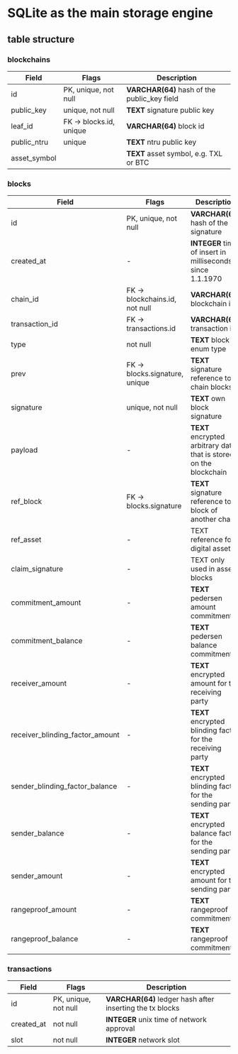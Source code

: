 # SQLite as the main storage engine

## table structure

### blockchains

| Field        | Flags                   | Description                                  |
| ------------ | ----------------------- | -------------------------------------------- |
| id           | PK, unique, not null    | **VARCHAR(64)** hash of the public_key field |
| public_key   | unique, not null        | **TEXT** signature public key                |
| leaf_id      | FK -> blocks.id, unique | **VARCHAR(64)** block id                     |
| public_ntru  | unique                  | **TEXT** ntru public key                     |
| asset_symbol |                         | **TEXT** asset symbol, e.g. TXL or BTC       |

### blocks

| Field                           | Flags                          | Description                                                        |
| ------------------------------- | ------------------------------ | ------------------------------------------------------------------ |
| id                              | PK, unique, not null           | **VARCHAR(64)** hash of the signature                              |
| created_at                      | -                              | **INTEGER** time of insert in milliseconds since 1.1.1970          |
| chain_id                        | FK -> blockchains.id, not null | **VARCHAR(64)** blockchain id                                      |
| transaction_id                  | FK -> transactions.id          | **VARCHAR(64)** transaction id                                     |
| type                            | not null                       | **TEXT** block enum type                                           |
| prev                            | FK -> blocks.signature, unique | **TEXT** signature reference to chain blocks                       |
| signature                       | unique, not null               | **TEXT** own block signature                                       |
| payload                         | -                              | **TEXT** encrypted arbitrary data that is stored on the blockchain |
| ref_block                       | FK -> blocks.signature         | **TEXT** signature reference to a block of another chain           |
| ref_asset                       | -                              | TEXT reference for digital assets                                  |
| claim_signature                 | -                              | TEXT only used in asset blocks                                     |
| commitment_amount               | -                              | **TEXT** pedersen amount commitment                                |
| commitment_balance              | -                              | **TEXT** pedersen balance commitment                               |
| receiver_amount                 | -                              | **TEXT** encrypted amount for the receiving party                  |
| receiver_blinding_factor_amount | -                              | **TEXT** encrypted blinding factor for the receiving party         |
| sender_blinding_factor_balance  | -                              | **TEXT** encrypted blinding factor for the sending party           |
| sender_balance                  | -                              | **TEXT** encrypted balance factor for the sending party            |
| sender_amount                   | -                              | **TEXT** encrypted amount for the sending party                    |
| rangeproof_amount               | -                              | **TEXT** rangeproof commitment                                     |
| rangeproof_balance              | -                              | **TEXT** rangeproof commitment                                     |

### transactions

| Field      | Flags                | Description                                               |
| ---------- | -------------------- | --------------------------------------------------------- |
| id         | PK, unique, not null | **VARCHAR(64)** ledger hash after inserting the tx blocks |
| created_at | not null             | **INTEGER** unix time of network approval                 |
| slot       | not null             | **INTEGER** network slot                                  |
